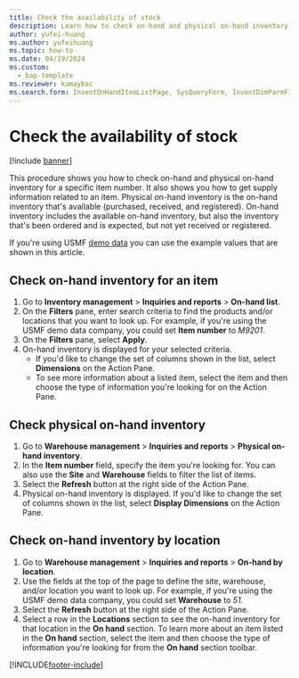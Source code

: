 ```yaml
--- 
title: Check the availability of stock
description: Learn how to check on-hand and physical on-hand inventory for a specific item number, including a step-by-step process for checking on-hand inventory items.
author: yufei-huang
ms.author: yufeihuang
ms.topic: how-to
ms.date: 04/19/2024
ms.custom: 
  - bap-template
ms.reviewer: kamaybac
ms.search.form: InventOnHandItemListPage, SysQueryForm, InventDimParmFixed, InventSupply, DefaultDashboard, WHSInventPhysicalOnhand, WHSOnHand, InventOnhandItem
---
```


# Check the availability of stock

[!include [banner](../../includes/banner.md)]

This procedure shows you how to check on-hand and physical on-hand inventory for a specific item number. It also shows you how to get supply information related to an item. Physical on-hand inventory is the on-hand inventory that's available (purchased, received, and registered). On-hand inventory includes the available on-hand inventory, but also the inventory that's been ordered and is expected, but not yet received or registered. 

If you're using USMF [demo data](../../../fin-ops-core/dev-itpro/get-started/demo-data.md) you can use the example values that are shown in this article.

## Check on-hand inventory for an item

1. Go to **Inventory management** \> **Inquiries and reports** \> **On-hand list**.
1. On the **Filters** pane, enter search criteria to find the products and/or locations that you want to look up. For example, if you're using the USMF demo data company, you could set **Item number** to *M9201*.
1. On the **Filters** pane, select **Apply**.
1. On-hand inventory is displayed for your selected criteria.
    - If you'd like to change the set of columns shown in the list, select **Dimensions** on the Action Pane.
    - To see more information about a listed item, select the item and then choose the type of information you're looking for on the Action Pane.

## Check physical on-hand inventory

1. Go to **Warehouse management** \> **Inquiries and reports** \> **Physical on-hand inventory**.
1. In the **Item number** field, specify the item you're looking for. You can also use the **Site** and **Warehouse** fields to filter the list of items.
1. Select the **Refresh** button at the right side of the Action Pane.
1. Physical on-hand inventory is displayed. If you'd like to change the set of columns shown in the list, select  **Display Dimensions** on the Action Pane.

## Check on-hand inventory by location

1. Go to **Warehouse management** \> **Inquiries and reports** \> **On-hand by location**.
1. Use the fields at the top of the page to define the site, warehouse, and/or location you want to look up. For example, if you're using the USMF demo data company, you could set **Warehouse** to *51*.
1. Select the **Refresh** button at the right side of the Action Pane.
1. Select a row in the **Locations** section to see the on-hand inventory for that location in the **On hand** section. To learn more about an item listed in the **On hand** section, select the item and then choose the type of information you're looking for from the **On hand** section toolbar.

[!INCLUDE[footer-include](../../../includes/footer-banner.md)]
